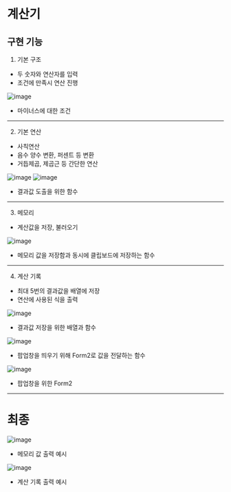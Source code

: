 # 계산기

## 구현 기능

1. 기본 구조
  - 두 숫자와 연산자를 입력
  - 조건에 만족시 연산 진행

![image](https://github.com/user-attachments/assets/70bf7087-c47f-40c8-83c5-4ba626e08f8a)
- 마이너스에 대한 조건
  
---
2. 기본 연산
  - 사칙연산
  - 음수 양수 변환, 퍼센트 등 변환
  - 거듭제곱, 제곱근 등 간단한 연산

![image](https://github.com/user-attachments/assets/879d73b4-a3c9-4d6f-bb3a-b9e675e679e8)
![image](https://github.com/user-attachments/assets/46860b23-b28d-4ca5-a03b-5ac1cb1c7f9c)
- 결과값 도출을 위한 함수

---
3. 메모리
  - 계산값을 저장, 불러오기

![image](https://github.com/user-attachments/assets/929e694f-6f37-4205-bbf7-4494241cf7bf)
- 메모리 값을 저장함과 동시에 클립보드에 저장하는 함수
  
---
4. 계산 기록
  - 최대 5번의 결과값을 배열에 저장
  - 연산에 사용된 식을 출력

![image](https://github.com/user-attachments/assets/266d8dd1-8a15-4125-8262-61ec582c450f)
- 결과값 저장을 위한 배열과 함수

![image](https://github.com/user-attachments/assets/ab984772-f390-4bc8-94f4-77c6077997ff)
- 팝업창을 띄우기 위해 Form2로 값을 전달하는 함수

![image](https://github.com/user-attachments/assets/181b8dda-8a9c-4d3b-aaca-3f1a5c649763)
- 팝업창을 위한 Form2

---

# 최종 

![image](https://github.com/user-attachments/assets/302a7461-d375-4b53-991d-9d335ab230fd)

- 메모리 값 출력 예시


![image](https://github.com/user-attachments/assets/46d3e659-15c2-4e10-9d38-ee6137903dd4)

- 계산 기록 출력 예시
